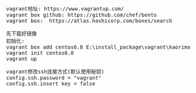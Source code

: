 <pre>
vagrant地址: https://www.vagrantup.com/
vagrant box github: https://github.com/chef/bento
vagrant box:  https://atlas.hashicorp.com/boxes/search

先下载好镜像
初始化:
vagrant box add centos6.8 E:\install_package\vagrant\kaorimatzcentos-6.8-x86_64
vagrant init centos6.8
vagrant up

vagrant修改ssh连接方式(默认使用秘钥)
config.ssh.password = "vagrant"
config.ssh.insert_key = false
</pre>
